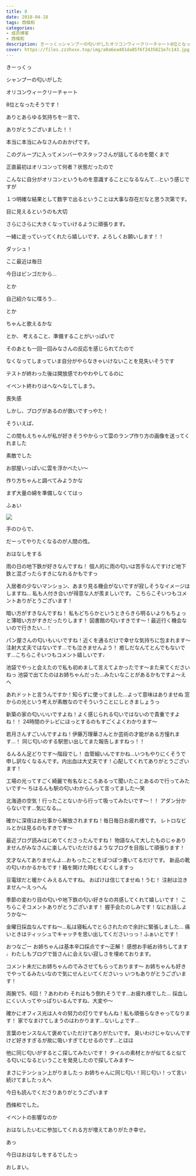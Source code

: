 ```yaml
---
title: 8
date: 2018-04-18
tags: 西條和
categories: 
- 成员博客
- 西條和
description: きーっくっシャンプーの匂いがしたオリコンウィークリーチャート8位となったそうです！...
cover: https://files.zzzhxxx.top/img/a0a6ea481da85f6f2435821e7c143.jpg 
---
```














きーっくっ










シャンプーの匂いがした










オリコンウィークリーチャート













8位となったそうです！










ありとあらゆる気持ちを一言で、








ありがとうございました！！










本当に本当にみなさんのおかげです。











このグループに入ってメンバーやスタッフさんが話してるのを聞くまで










正直最初はオリコンって何者？状態だったので









こんなに自分がオリコンというものを意識することになるなんて…という感じですが










１つ明確な結果として数字で出るということは大事な存在だなと思う次第です。








目に見えるというのも大切








さらにさらに大きくなっていけるように頑張ります。









一緒に走っていってくれたら嬉しいです、よろしくお願いします！！








ダッシュ！










ここ最近は毎日









今日はビンゴだから…







とか








自己紹介なに喋ろう…






とか







ちゃんと歌えるかな









とか、
考えること、準備することがいっぱいで










そのあとも一回一回みなさんの反応を感じられてたので










なくなってしまっていま自分がやらなきゃいけないことを見失いそうです












テストが終わった後は開放感でわやわやしてるのに










イベント終わりはへなへなしてしまう。










喪失感










しかし、ブログがあるのが救いですっやた！













そういえば、








この間もえちゃんが私が好きそうやからって雲のランプ作り方の画像を送ってくれました








素敵でした







お部屋いっぱいに雲を浮かべたい〜










作り方ちゃんと調べてみようかな









まず大量の綿を準備しなくてはっ













ふぁい


![](https://files.zzzhxxx.top/img/a0a6ea481da85f6f2435821e7c143.jpg)











手のひらで、









だーってやりたくなるのが人間の性。






















おはなしをする





雨の日の地下鉄が好きなんですね！
個人的に雨の匂いは苦手なんですけど地下鉄と混ざったらすきになれるかもですっ




入居者の少ないマンション、あまり見る機会がないですが寂しそうなイメージはしますね…
私も人付き合いが得意な人が羨ましいです。
こちらこそいつもコメントありがとうございます！





暗い方がすきなんですね！
私もどちらかというときらきら明るいよりもちょっと薄暗い方がすきだったりします！
図書館の匂いすきです〜！最近行く機会ないので行きたい…！





パン屋さんの匂いもいいですね！近くを通るだけで幸せな気持ちに包まれます〜
注射大丈夫ではないです…でも泣きませんよう！
癒しだなんてとんでもないです…こちらこそいつもコメント嬉しいです♩





池袋でやっと会えたので私も初めまして言えてよかったです〜また来てくださいねっ
池袋で出てたのはお姉ちゃんだった…みたいなことがあるかもですよ〜えへ





あれドットと言うんですか！知らずに使ってました…よって意味はありませぬ
窓からの光という考えが素敵なのでそういうことにしときましょうっ




新築の家の匂いいいですよね！よく感じられる匂いではないので貴重ですよね！！
24時間のテレビにほっとするのもすごくよくわかります〜






若月さんすごいんですよね！伊藤万理華さんとか芸術の才能がある方憧れます…！
同じ匂いのする駅思い出してまた報告しますねっ！！




るんるん足どりです〜階段でし！
血管細いんですかね…いつもやりにくそうで申し訳なくなるんです。内出血は大丈夫です！心配してくれてありがとうございます！





工場の光ってすごく綺麗で有名なところあるって聞いたことあるので行ってみたいです〜
ちはるんも駅の匂いわからんって言ってました〜笑





北海道の空気！行ったことないから行って吸ってみたいです〜！！
アダン分からないです…気になる。。




確かに深夜はお仕事から解放されますね！毎日毎日お疲れ様です。
レトロなビルとかは見るのもすきです〜




最近ブログ読みはじめてくださったんですね！
物語なんて大したものじゃありませんがみなさんに楽しんでいただけるようなブログを目指して頑張ります！







文才なんてありませんよ…おもったことをぽつぽつ書いてるだけです。
新品の靴の匂いわかるかもです！箱を開けた時むくむくしますっ




豆電球だと暖かくみえるんですね。
おばけは信じてませぬ！うむ！
注射は泣きません〜えっへん




季節の変わり目の匂いや地下鉄の匂い好きなの共感してくれて嬉しいです！
こちらこそコメントありがとうございます！
握手会たのしみです！なにお話しようかな〜





金曜日採血なんですね〜…私は寝転んでとらされたので余計に緊張しました…
痛いときはティッシュでキャッチを思い出してくださいっっ！ふぁいとです！




おつなごー
お姉ちゃんは基本辛口採点です〜正解！
感想お手紙お待ちしてます♩わたしもブログで皆さんに会えない寂しさを埋めております。





コメント未だにお姉ちゃんのでみさせてもらっております〜
お姉ちゃんも好きでやってるみたいなので気にせんといてくださいっ
いつもありがとうございます！




両腕で5、6回！？あわわわ
それはもう倒れそうです…お疲れ様でした…
採血しにくい人ってやっぱりいるんですね、大変や〜





確かにオフィス光は人々の努力の灯りですもんね！私も頑張らなきゃってなります！
家でなまけてしまうのはわかります…ないしょです…




言葉のセンスなんて褒めていただけてありがたいです。
臭いわけじゃないんですけど好きすぎるが故に吸いすぎてむせるのです…とほほ





他に同じ匂いがするとこ探してみたいです！
タイルの素材とかが似てると似てる匂いになるということを発見したので探してみます〜






まさにテンション上がりましたっ
お姉ちゃんに同じ匂い！同じ匂い！って言い続けてましたっえへ









今日も読んでくださりありがとうございます








西條和でした。










イベントの影響なのか






おはなしたいむに参加してくれる方が増えてありがたき幸せ。







あっ







今日はおはなしをするでしたっ









おしまい。



